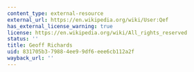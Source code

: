 ```yaml
---
content_type: external-resource
external_url: https://en.wikipedia.org/wiki/User:Qef
has_external_license_warning: true
license: https://en.wikipedia.org/wiki/All_rights_reserved
status: ''
title: Geoff Richards
uid: 831705b3-7988-4ee9-9df6-eee6cb112a2f
wayback_url: ''
---
```


